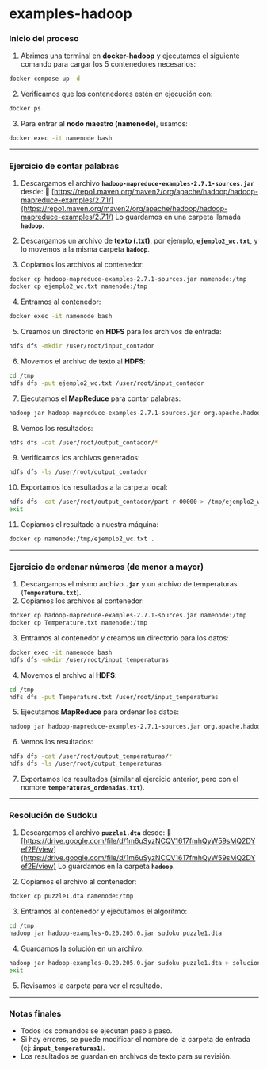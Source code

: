 # examples-hadoop
### **Inicio del proceso**
1. Abrimos una terminal en **docker-hadoop** y ejecutamos el siguiente comando para cargar los 5 contenedores necesarios:
```bash
docker-compose up -d
```
2. Verificamos que los contenedores estén en ejecución con:
```bash
docker ps
```
3. Para entrar al **nodo maestro (namenode)**, usamos:
```bash
docker exec -it namenode bash
```

---

### **Ejercicio de contar palabras**
1. Descargamos el archivo **`hadoop-mapreduce-examples-2.7.1-sources.jar`** desde:
🔗 [https://repo1.maven.org/maven2/org/apache/hadoop/hadoop-mapreduce-examples/2.7.1/](https://repo1.maven.org/maven2/org/apache/hadoop/hadoop-mapreduce-examples/2.7.1/)
Lo guardamos en una carpeta llamada **`hadoop`**.

2. Descargamos un archivo de **texto (.txt)**, por ejemplo, **`ejemplo2_wc.txt`**, y lo movemos a la misma carpeta **`hadoop`**.

3. Copiamos los archivos al contenedor:
```bash
docker cp hadoop-mapreduce-examples-2.7.1-sources.jar namenode:/tmp
docker cp ejemplo2_wc.txt namenode:/tmp
```

4. Entramos al contenedor:
```bash
docker exec -it namenode bash
```

5. Creamos un directorio en **HDFS** para los archivos de entrada:
```bash
hdfs dfs -mkdir /user/root/input_contador
```

6. Movemos el archivo de texto al **HDFS**:
```bash
cd /tmp
hdfs dfs -put ejemplo2_wc.txt /user/root/input_contador
```

7. Ejecutamos el **MapReduce** para contar palabras:
```bash
hadoop jar hadoop-mapreduce-examples-2.7.1-sources.jar org.apache.hadoop.examples.WordCount input_contador output_contador
```

8. Vemos los resultados:
```bash
hdfs dfs -cat /user/root/output_contador/*
```

9. Verificamos los archivos generados:
```bash
hdfs dfs -ls /user/root/output_contador
```

10. Exportamos los resultados a la carpeta local:
```bash
hdfs dfs -cat /user/root/output_contador/part-r-00000 > /tmp/ejemplo2_wc.txt
exit
```

11. Copiamos el resultado a nuestra máquina:
```bash
docker cp namenode:/tmp/ejemplo2_wc.txt .
```

---

### **Ejercicio de ordenar números (de menor a mayor)**
1. Descargamos el mismo archivo **`.jar`** y un archivo de temperaturas (**`Temperature.txt`**).
2. Copiamos los archivos al contenedor:
```bash
docker cp hadoop-mapreduce-examples-2.7.1-sources.jar namenode:/tmp
docker cp Temperature.txt namenode:/tmp
```

3. Entramos al contenedor y creamos un directorio para los datos:
```bash
docker exec -it namenode bash
hdfs dfs -mkdir /user/root/input_temperaturas
```

4. Movemos el archivo al **HDFS**:
```bash
cd /tmp
hdfs dfs -put Temperature.txt /user/root/input_temperaturas
```

5. Ejecutamos **MapReduce** para ordenar los datos:
```bash
hadoop jar hadoop-mapreduce-examples-2.7.1-sources.jar org.apache.hadoop.examples.SecondarySort input_temperaturas output_temperaturas
```

6. Vemos los resultados:
```bash
hdfs dfs -cat /user/root/output_temperaturas/*
hdfs dfs -ls /user/root/output_temperaturas
```

7. Exportamos los resultados (similar al ejercicio anterior, pero con el nombre **`temperaturas_ordenadas.txt`**).

---

### **Resolución de Sudoku**
1. Descargamos el archivo **`puzzle1.dta`** desde:
🔗 [https://drive.google.com/file/d/1m6uSyzNCQV1617fmhQyW59sMQ2DYef2E/view](https://drive.google.com/file/d/1m6uSyzNCQV1617fmhQyW59sMQ2DYef2E/view)
Lo guardamos en la carpeta **`hadoop`**.

2. Copiamos el archivo al contenedor:
```bash
docker cp puzzle1.dta namenode:/tmp
```

3. Entramos al contenedor y ejecutamos el algoritmo:
```bash
cd /tmp
hadoop jar hadoop-examples-0.20.205.0.jar sudoku puzzle1.dta
```

4. Guardamos la solución en un archivo:
```bash
hadoop jar hadoop-examples-0.20.205.0.jar sudoku puzzle1.dta > solucion_puzzle1.txt
exit
```

5. Revisamos la carpeta para ver el resultado.

---

### **Notas finales**
- Todos los comandos se ejecutan paso a paso.
- Si hay errores, se puede modificar el nombre de la carpeta de entrada (ej: **`input_temperaturas1`**).
- Los resultados se guardan en archivos de texto para su revisión.

